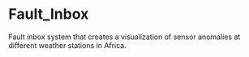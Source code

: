 # Fault_Inbox
Fault inbox system that creates a visualization of sensor anomalies at different weather stations in Africa.
